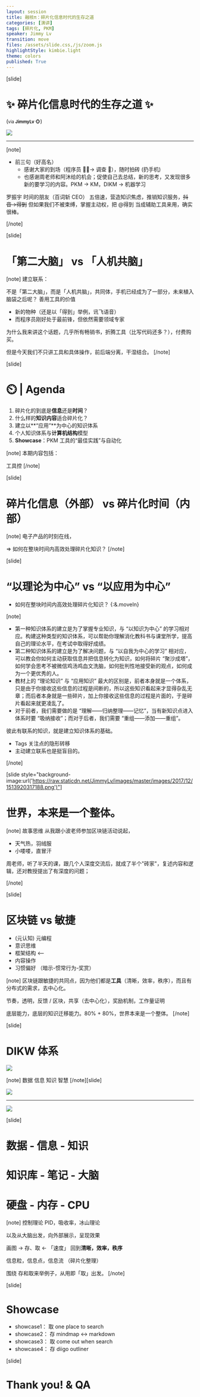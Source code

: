 ```yaml
---
layout: session
title: 融核π：碎片化信息时代的生存之道
categories: [演讲]
tags: [碎片化, PKM]
speaker: Jimmy Lv
transition: move
files: /assets/slide.css,/js/zoom.js
highlightStyle: kimbie.light
theme: colors
published: True
---
```


[slide]

# ✨ 碎片化信息时代的生存之道 ✨

(<small>via <strong>JimmyLv </strong>🐵</small>)

![](https://lh4.googleusercontent.com/W6u_D93FOO6XWqSR7JA0enMDGWs77nsTo1BKeeJi6DoqgvlkW0U3gOL731rBe7K51BS4fOBuvWbEKOfp_vhs8ne3Olm_lbRMLn5GihBpOkTcVuJjQoRDEqFg1xAwL8dvbptf85vJ)

---

[note]

- 前三句（好高名）
  - 感谢大家的到场（程序员 👨‍💻‍-> 调查 🙋），随时拍砖 (扔手机)
  - 也感谢周老师和阿沐给的机会；促使自己去总结，新的思考，又发现很多新的要学习的内容。PKM -> KM，DIKM -> 机器学习

罗振宇 时间的朋友（百词斩 CEO） 五倍速，营造知识焦虑，推销知识服务，~~抖音->得到~~
但如果我们不被束缚，掌握主动权，把 @得到 当成辅助工具来用，确实很棒。

[/note]

[slide]

# 「第二大脑」 vs 「人机共脑」

[note]
建立联系：

不是「第二大脑」，而是「人机共脑」，共同体，手机已经成为了一部分，未来植入脑袋之后呢？
善用工具的价值

- 新的物种（还是以「得到」举例，讯飞语音）
- 而程序员刚好处于最前锋，但依然需要领域专家

为什么我来讲这个话题，几乎所有畅销书，折腾工具（比写代码还多？），付费购买。

但是今天我们不只讲工具和具体操作，前后端分离，干湿结合。
[/note]

[slide]

# ⏲️ | Agenda

1. 碎片化的到底是**信息**还是**时间**？
2. 什么样的**知识内容**适合碎片化？
3. 建立以**“应用”**为中心的知识体系
4. 个人知识体系与**计算机结构**模型
5. **Showcase**：PKM 工具的“最佳实践”与自动化

[note]
本期内容包括：

工具控
[/note]

[slide]

# 碎片化信息（外部） vs 碎片化时间（内部）

[note]
电子产品的时刻在线，

=> 如何在整块时间内高效处理碎片化知识？
[/note]

[slide]

# “以理论为中心” vs “以应用为中心”

- 如何在整块时间内高效处理碎片化知识？ {:&.moveIn}

[note]

- 第一种知识体系的建立是为了掌握专业知识，与 “以知识为中心” 的学习相对应。构建这种类型的知识体系，可以帮助你理解消化教科书与课堂所学，提高自己的理论水平，在考试中取得好成绩。
- 第二种知识体系的建立是为了解决问题，与 “以自我为中心的学习” 相对应，可以教会你如何主动获取信息并把信息转化为知识，如何将碎片 “聚沙成塔”，如何学会思考不被微信鸡汤鸡血文洗脑，如何批判性地接受新的观点，如何成为一个更优秀的人。
- 教材上的 “理论知识” 与 “应用知识” 最大的区别是，前者本身就是一个体系，只是由于你接收这些信息的过程是间断的，所以这些知识看起来才显得杂乱无章；而后者本身就是一些碎片，加上你接收这些信息的过程是片面的，于是碎片看起来就更凌乱了。
- 对于前者，我们需要做的是 “理解——归纳整理——记忆”，当有新知识点进入体系时要 “吸纳接收”；而对于后者，我们需要 “重组——添加——重组”。

彼此有联系的知识，就是建立知识体系的基础。

- Tags 关注点的隐形转移
- 主动建立联系也是挺盲目的。

[/note]

[slide style="background-image:url('https://raw.staticdn.net/JimmyLv/images/master/images/2017/12/1513920317188.png')"]

# 世界，本来是一个整体。

[note]
故事思维 从我跟小波老师参加区块链活动说起，

- 天气热，羽绒服
- 小喽喽，直冒汗

周老师，听了半天的课，跟几个人深度交流后，就成了半个"砖家"，复述内容和逻辑，还对教授提出了有深度的问题；

[/note]

[slide]

# 区块链 vs 敏捷

- (元认知) 元编程
- 意识思维
- 框架结构 <--
- 内容操作
- 习惯偏好 （暗示-惯常行为-奖赏）

[note]
区块链跟敏捷的共同点，因为他们都是**工具**（清晰，效率，秩序），而且有分布式的需求，去中心化。

节奏，透明，反馈 / 区块，共享（去中心化），奖励机制，工作量证明

底层能力，底层的知识迁移能力。80% + 80%，世界本来是一个整体。
[/note]

[slide]

# DIKW 体系

![](https://cdn.elezea.com/images/dikw-pyramid.jpg)

[note]
数据
信息
知识
智慧
[/note][slide]

![](https://webcourseworks.com/wp-content/uploads/2017/04/DIKW-6.png)

---

![](https://raw.staticdn.net/JimmyLv/images/master/images/2016/1523444746311.png)

[slide]

# 数据 - 信息 - 知识

# 知识库 - 笔记 - 大脑

# 硬盘 - 内存 - CPU

[note]
控制理论 PID，吸收率，冰山理论

以及从大脑出发，向外部展示，呈现效果

画图 -> 存、取 <- 「速度」 回到**清晰，效率，秩序**

信息粒，信息点，信息流 （碎片化整理）

围绕 存和取来举例子，从用即「取」出发。
[/note]

[slide]

# Showcase

- showcase1： 取 one place to search
- showcase2： 存 mindmap <-> markdown
- showcase3： 取 come out when search
- showcase4： 存 diigo outliner

[slide]

# Thank you! & QA

